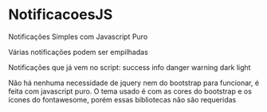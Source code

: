 # NotificacoesJS
Notificações Simples com Javascript Puro

Várias notificações podem ser empilhadas 

Notificações que já vem no script:
     success
     info
     danger
     warning
     dark
     light
     
Não há nenhuma necessidade de jquery nem do bootstrap para funcionar, é feita com javascript puro. O tema usado é com as cores do bootstrap e os ícones do fontawesome, porém essas bibliotecas não são requeridas

